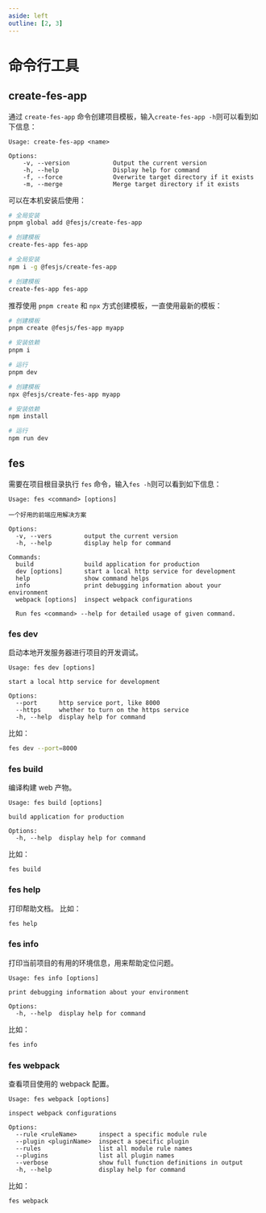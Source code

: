 ```yaml
---
aside: left
outline: [2, 3]
---
```


# 命令行工具

## create-fes-app

通过 `create-fes-app` 命令创建项目模板，输入`create-fes-app -h`则可以看到如下信息：

```
Usage: create-fes-app <name>

Options:
    -v, --version            Output the current version
    -h, --help               Display help for command
    -f, --force              Overwrite target directory if it exists
    -m, --merge              Merge target directory if it exists
```

可以在本机安装后使用：
<CodeGroup>
<CodeGroupItem title="PNPM" active>

```bash
# 全局安装
pnpm global add @fesjs/create-fes-app

# 创建模板
create-fes-app fes-app
```

  </CodeGroupItem>

  <CodeGroupItem title="NPM">

```bash
# 全局安装
npm i -g @fesjs/create-fes-app

# 创建模板
create-fes-app fes-app
```

  </CodeGroupItem>
</CodeGroup>

推荐使用 `pnpm create` 和 `npx` 方式创建模板，一直使用最新的模板：

<CodeGroup>
  <CodeGroupItem title="PNPM" active>

```bash
# 创建模板
pnpm create @fesjs/fes-app myapp

# 安装依赖
pnpm i

# 运行
pnpm dev
```

  </CodeGroupItem>

  <CodeGroupItem title="NPM">

```bash
# 创建模板
npx @fesjs/create-fes-app myapp

# 安装依赖
npm install

# 运行
npm run dev
```

  </CodeGroupItem>
</CodeGroup>

## fes

需要在项目根目录执行 `fes` 命令，输入`fes -h`则可以看到如下信息：

```
Usage: fes <command> [options]

一个好用的前端应用解决方案

Options:
  -v, --vers         output the current version
  -h, --help         display help for command

Commands:
  build              build application for production
  dev [options]      start a local http service for development
  help               show command helps
  info               print debugging information about your environment
  webpack [options]  inspect webpack configurations

  Run fes <command> --help for detailed usage of given command.
```

### fes dev

启动本地开发服务器进行项目的开发调试。

```
Usage: fes dev [options]

start a local http service for development

Options:
  --port      http service port, like 8000
  --https     whether to turn on the https service
  -h, --help  display help for command
```

比如：

```bash
fes dev --port=8000
```

### fes build

编译构建 web 产物。

```
Usage: fes build [options]

build application for production

Options:
  -h, --help  display help for command
```

比如：

```
fes build
```

### fes help

打印帮助文档。
比如：

```bash
fes help
```

### fes info

打印当前项目的有用的环境信息，用来帮助定位问题。

```
Usage: fes info [options]

print debugging information about your environment

Options:
  -h, --help  display help for command
```

比如：

```bash
fes info
```

### fes webpack

查看项目使用的 webpack 配置。

```
Usage: fes webpack [options]

inspect webpack configurations

Options:
  --rule <ruleName>      inspect a specific module rule
  --plugin <pluginName>  inspect a specific plugin
  --rules                list all module rule names
  --plugins              list all plugin names
  --verbose              show full function definitions in output
  -h, --help             display help for command
```

比如：

```bash
fes webpack
```
